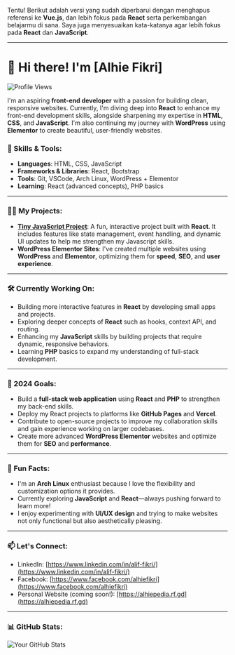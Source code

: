 Tentu! Berikut adalah versi yang sudah diperbarui dengan menghapus referensi ke **Vue.js**, dan lebih fokus pada **React** serta perkembangan belajarmu di sana. Saya juga menyesuaikan kata-katanya agar lebih fokus pada **React** dan **JavaScript**.

---

# 👋 Hi there! I'm [Alhie Fikri]

![Profile Views](https://komarev.com/ghpvc/?username=alhiefikri&color=blueviolet)

I'm an aspiring **front-end developer** with a passion for building clean, responsive websites. Currently, I'm diving deep into **React** to enhance my front-end development skills, alongside sharpening my expertise in **HTML**, **CSS**, and **JavaScript**. I'm also continuing my journey with **WordPress** using **Elementor** to create beautiful, user-friendly websites.

### 🚀 Skills & Tools:
- **Languages**: HTML, CSS, JavaScript
- **Frameworks & Libraries**: React, Bootstrap
- **Tools**: Git, VSCode, Arch Linux, WordPress + Elementor
- **Learning**: React (advanced concepts), PHP basics

---

### 👨‍💻 My Projects:
- [**Tiny JavaScript Project**](https://alhiefikri.github.io/javascript-project/): A fun, interactive project built with **React**. It includes features like state management, event handling, and dynamic UI updates to help me strengthen my Javascript skills.
- **WordPress Elementor Sites**: I've created multiple websites using **WordPress** and **Elementor**, optimizing them for **speed**, **SEO**, and **user experience**.

---

### 🛠️ Currently Working On:
- Building more interactive features in **React** by developing small apps and projects.
- Exploring deeper concepts of **React** such as hooks, context API, and routing.
- Enhancing my **JavaScript** skills by building projects that require dynamic, responsive behaviors.
- Learning **PHP** basics to expand my understanding of full-stack development.

---

### 🎯 2024 Goals:
- Build a **full-stack web application** using **React** and **PHP** to strengthen my back-end skills.
- Deploy my React projects to platforms like **GitHub Pages** and **Vercel**.
- Contribute to open-source projects to improve my collaboration skills and gain experience working on larger codebases.
- Create more advanced **WordPress Elementor** websites and optimize them for **SEO** and **performance**.

---

### 🌱 Fun Facts:
- I'm an **Arch Linux** enthusiast because I love the flexibility and customization options it provides.
- Currently exploring **JavaScript** and **React**—always pushing forward to learn more!
- I enjoy experimenting with **UI/UX design** and trying to make websites not only functional but also aesthetically pleasing.

---

### 📫 Let's Connect:
- LinkedIn: [https://www.linkedin.com/in/alif-fikri/](https://www.linkedin.com/in/alif-fikri/)
- Facebook: [https://www.facebook.com/alhiefikri](https://www.facebook.com/alhiefikri)
- Personal Website (coming soon!): [https://alhiepedia.rf.gd](https://alhiepedia.rf.gd)

---

### 📊 GitHub Stats:

![Your GitHub Stats](https://github-readme-stats.vercel.app/api?username=alhiefikri&show_icons=true&theme=radical)
